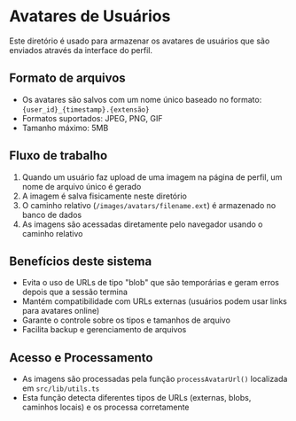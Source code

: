 # Avatares de Usuários

Este diretório é usado para armazenar os avatares de usuários que são enviados através da interface do perfil.

## Formato de arquivos

- Os avatares são salvos com um nome único baseado no formato: `{user_id}_{timestamp}.{extensão}`
- Formatos suportados: JPEG, PNG, GIF
- Tamanho máximo: 5MB

## Fluxo de trabalho

1. Quando um usuário faz upload de uma imagem na página de perfil, um nome de arquivo único é gerado
2. A imagem é salva fisicamente neste diretório
3. O caminho relativo (`/images/avatars/filename.ext`) é armazenado no banco de dados
4. As imagens são acessadas diretamente pelo navegador usando o caminho relativo

## Benefícios deste sistema

- Evita o uso de URLs de tipo "blob" que são temporárias e geram erros depois que a sessão termina
- Mantém compatibilidade com URLs externas (usuários podem usar links para avatares online)
- Garante o controle sobre os tipos e tamanhos de arquivo
- Facilita backup e gerenciamento de arquivos

## Acesso e Processamento

- As imagens são processadas pela função `processAvatarUrl()` localizada em `src/lib/utils.ts`
- Esta função detecta diferentes tipos de URLs (externas, blobs, caminhos locais) e os processa corretamente 